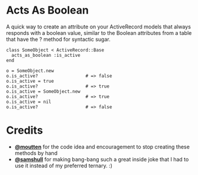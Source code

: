# Acts As Boolean

A quick way to create an attribute on your ActiveRecord models that always responds with a boolean value, similar to the Boolean attributes from a table that have the ? method for syntactic sugar.

    class SomeObject < ActiveRecord::Base
      acts_as_boolean :is_active
    end

    o = SomeObject.new
    o.is_active?                  # => false
    o.is_active = true
    o.is_active?                  # => true
    o.is_active = SomeObject.new
    o.is_active?                  # => true
    o.is_active = nil 
    o.is_active?                  # => false

# Credits

* **[@moutten](http://twitter.com/moutten)** for the code idea and encouragement to stop creating these methods by hand
* **[@samshull](http://twitter.com/samshull)** for making bang-bang such a great inside joke that I had to use it instead of my preferred ternary. :)
